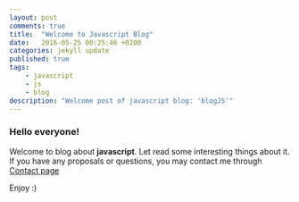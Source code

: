 ```yaml
---
layout: post
comments: true
title:  "Welcome to Javascript Blog"
date:   2016-05-25 00:25:46 +0200
categories: jekyll update
published: true
tags: 
    - javascript
    - js
    - blog
description: "Welcome post of javascript blog: 'blogJS'"
---
```

### Hello everyone! 

Welcome to blog about **javascript**.
Let read some interesting things about it.
If you have any proposals or questions, you may contact me through [Contact page]({{site.baseurl}}contact)

Enjoy :)
